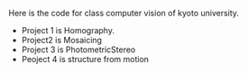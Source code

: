 Here is the code for class computer vision of kyoto university.

- Project 1 is Homography.
- Project2 is Mosaicing
- Project 3 is PhotometricStereo
- Peoject 4 is structure from motion

